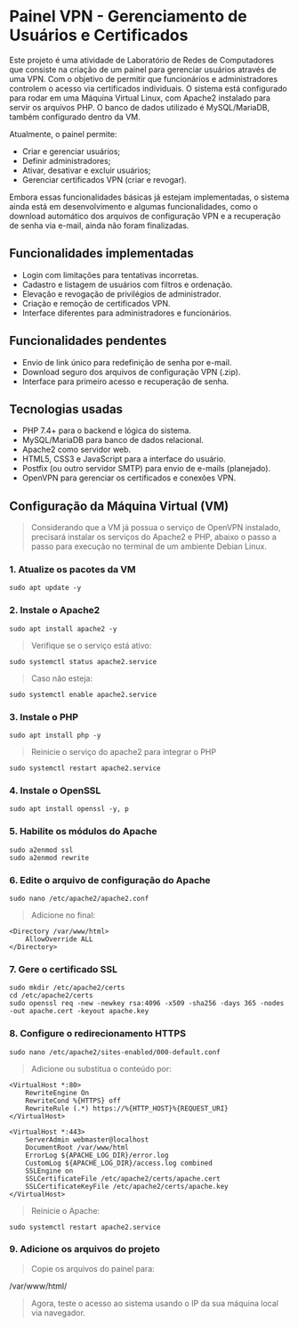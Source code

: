 # Painel VPN - Gerenciamento de Usuários e Certificados

Este projeto é uma atividade de Laboratório de Redes de Computadores que consiste na criação de um painel para gerenciar usuários através de uma VPN. Com o objetivo de permitir que funcionários e administradores controlem o acesso via certificados individuais.
O sistema está configurado para rodar em uma Máquina Virtual Linux, com Apache2 instalado para servir os arquivos PHP. O banco de dados utilizado é MySQL/MariaDB, também configurado dentro da VM.    

Atualmente, o painel permite:

- Criar e gerenciar usuários;
- Definir administradores;
- Ativar, desativar e excluir usuários;
- Gerenciar certificados VPN (criar e revogar).

Embora essas funcionalidades básicas já estejam implementadas, o sistema ainda está em desenvolvimento e algumas funcionalidades, como o download automático dos arquivos de configuração VPN e a recuperação de senha via e-mail, ainda não foram finalizadas.

## Funcionalidades implementadas

- Login com limitações para tentativas incorretas.
- Cadastro e listagem de usuários com filtros e ordenação.
- Elevação e revogação de privilégios de administrador.
- Criação e remoção de certificados VPN.
- Interface diferentes para administradores e funcionários.

## Funcionalidades pendentes

- Envio de link único para redefinição de senha por e-mail.
- Download seguro dos arquivos de configuração VPN (.zip).
- Interface para primeiro acesso e recuperação de senha.

## Tecnologias usadas

- PHP 7.4+ para o backend e lógica do sistema.
- MySQL/MariaDB para banco de dados relacional.
- Apache2 como servidor web.
- HTML5, CSS3 e JavaScript para a interface do usuário.
- Postfix (ou outro servidor SMTP) para envio de e-mails (planejado).
- OpenVPN para gerenciar os certificados e conexões VPN.

## Configuração da Máquina Virtual (VM)

> Considerando que a VM já possua o serviço de OpenVPN instalado, precisará instalar os serviços do Apache2 e PHP, abaixo o passo a passo para execução no terminal de um ambiente Debian Linux.

### 1. Atualize os pacotes da VM
```
sudo apt update -y
```
### 2. Instale o Apache2
```
sudo apt install apache2 -y
```
>Verifique se o serviço está ativo:
```
sudo systemctl status apache2.service
```
>Caso não esteja:
```
sudo systemctl enable apache2.service
```
### 3. Instale o PHP
```
sudo apt install php -y
```
>Reinicie o serviço do apache2 para integrar o PHP
```
sudo systemctl restart apache2.service
```
### 4. Instale o OpenSSL
```
sudo apt install openssl -y, p
```
### 5. Habilite os módulos do Apache
```
sudo a2enmod ssl
sudo a2enmod rewrite
```
### 6. Edite o arquivo de configuração do Apache
```
sudo nano /etc/apache2/apache2.conf
```
>Adicione no final:
```
<Directory /var/www/html>
    AllowOverride ALL
</Directory>
```
### 7. Gere o certificado SSL
```
sudo mkdir /etc/apache2/certs
cd /etc/apache2/certs
sudo openssl req -new -newkey rsa:4096 -x509 -sha256 -days 365 -nodes -out apache.cert -keyout apache.key
```
### 8. Configure o redirecionamento HTTPS
```
sudo nano /etc/apache2/sites-enabled/000-default.conf
```
> Adicione ou substitua o conteúdo por:
```
<VirtualHost *:80>
    RewriteEngine On
    RewriteCond %{HTTPS} off
    RewriteRule (.*) https://%{HTTP_HOST}%{REQUEST_URI}
</VirtualHost>

<VirtualHost *:443>
    ServerAdmin webmaster@localhost
    DocumentRoot /var/www/html
    ErrorLog ${APACHE_LOG_DIR}/error.log
    CustomLog ${APACHE_LOG_DIR}/access.log combined
    SSLEngine on
    SSLCertificateFile /etc/apache2/certs/apache.cert
    SSLCertificateKeyFile /etc/apache2/certs/apache.key
</VirtualHost>
```
>Reinicie o Apache:
```
sudo systemctl restart apache2.service
```
### 9.  Adicione os arquivos do projeto
>Copie os arquivos do painel para:

/var/www/html/

>Agora, teste o acesso ao sistema usando o IP da sua máquina local via navegador.

